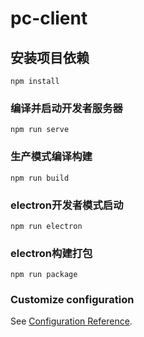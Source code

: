 # pc-client

## 安装项目依赖
```
npm install
```

### 编译并启动开发者服务器
```
npm run serve
```

### 生产模式编译构建
```
npm run build
```

### electron开发者模式启动
```
npm run electron
```

### electron构建打包
```
npm run package
```

### Customize configuration
See [Configuration Reference](https://cli.vuejs.org/config/).
